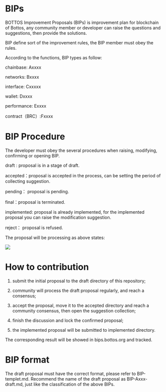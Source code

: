 # BIPs

  BOTTOS Improvement Proposals (BIPs) is improvement plan for blockchain of Bottos, any community member or developer can raise the questions and suggestions, then provide the solutions.
 
  BIP define sort of the improvement rules, the BIP member must obey the rules.

  According to the functions, BIP types as follow:

   chainbase: Axxxx
  
   networks: Bxxxx
  
   interface: Cxxxxx
  
   wallet: Dxxxx
  
   performance: Exxxx
  
   contract（BRC）:Fxxxx  
 
# BIP Procedure
   
  The developer must obey the several procedures when raising, modifying, confirming or opening BIP. 

   draft : proposal is in a stage of draft.
   
   accepted：proposal is accepted in the process, can be setting the period of collecting suggestion.
   
   pending： proposal is pending.
   
   final：proposal is terminated.
   
   implemented: proposal is already implemented, for the implemented proposal you can raise the modification suggestion.
   
   reject： proposal is refused.
   
   The proposal will be processing as above states:
   
![](BIP_.png)



# How to contribution

  1. submit the initial proposal to the draft directory of this repository;
  
  2. community will process the draft proposal regularly, and reach a consensus;
  
  3. accept the proposal, move it to the accepted directory and reach a community consensus, then open the suggestion collection;
  
  4. finish the discussion and lock the confirmed proposal;
  
  5. the implemented proposal will be submitted to implemented directory.
  
  The corresponding result will be showed in bips.bottos.org and tracked.
  
# BIP format

   The draft proposal must have the correct format, please refer to BIP-templet.md. Recommend the name of the draft proposal as BIP-Axxx-draft.md, just like the classification of the above BIPs.
  

 
